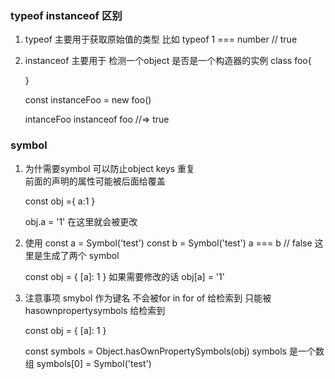 ### typeof instanceof 区别

1. typeof 主要用于获取原始值的类型
    比如 typeof 1 === number // true

2. instanceof 主要用于 检测一个object 是否是一个构造器的实例
    class foo{

    }

    const instanceFoo = new foo()
    
    intanceFoo instanceof foo //=> true

### symbol 

1. 为什需要symbol 
    可以防止object keys 重复   
    前面的声明的属性可能被后面给覆盖
    
    const obj ={
        a:1
    }
    
    obj.a = '1'
    在这里就会被更改

2. 使用
    const a = Symbol('test')
    const b = Symbol('test')
    a === b // false
    这里是生成了两个 symbol 

    const obj = {
        [a]: 1
    }
    如果需要修改的话
    obj[a] = '1'

3. 注意事项
    smybol 作为键名 不会被for in for of 给检索到
    只能被  hasownpropertysymbols 给检索到

     const obj = {
        [a]: 1
     }

    const symbols =  Object.hasOwnPropertySymbols(obj)
    symbols 是一个数组 
    symbols[0] = Symbol('test')
     